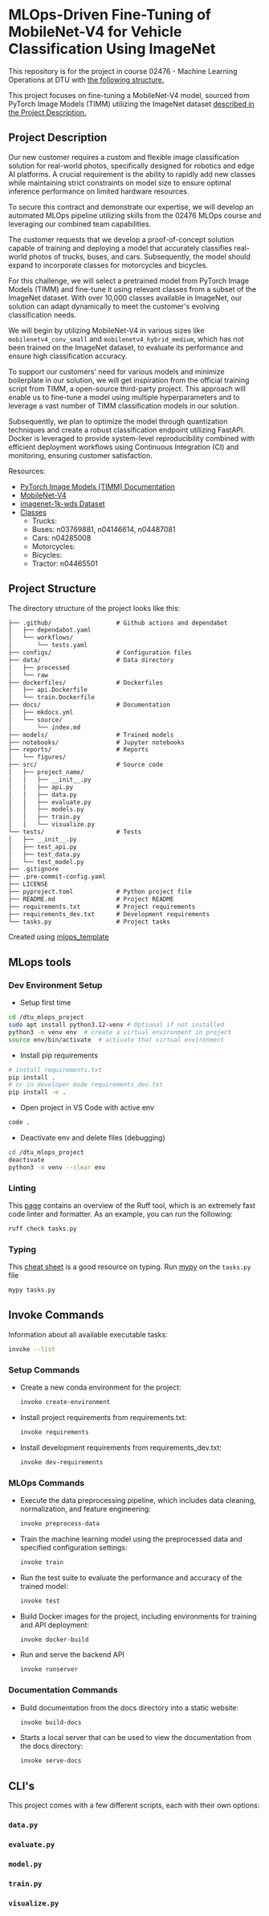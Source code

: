 # MLOps-Driven Fine-Tuning of MobileNet-V4 for Vehicle Classification Using ImageNet

This repository is for the project in course 02476 - Machine Learning Operations at DTU with [the following structure.](#project-structure)

This project focuses on fine-tuning a MobileNet-V4 model, sourced from PyTorch Image Models (TIMM) utilizing the ImageNet dataset [described in the Project Description.](#project-description)  

## Project Description
Our new customer requires a custom and flexible image classification solution for real-world photos, specifically designed for robotics and edge AI platforms. A crucial requirement is the ability to rapidly add new classes while maintaining strict constraints on model size to ensure optimal inference performance on limited hardware resources. 

To secure this contract and demonstrate our expertise, we will develop an automated MLOps pipeline utilizing skills from the 02476 MLOps course and leveraging our combined team capabilities. 

The customer requests that we develop a proof-of-concept solution capable of training and deploying a model that accurately classifies real-world photos of trucks, buses, and cars. Subsequently, the model should expand to incorporate classes for motorcycles and bicycles.

For this challenge, we will select a pretrained model from PyTorch Image Models (TIMM) and fine-tune it using relevant classes from a subset of the ImageNet dataset. With over 10,000 classes available in ImageNet, our solution can adapt dynamically to meet the customer's evolving classification needs. 

We will begin by utilizing MobileNet-V4 in various sizes like `mobilenetv4_conv_small` and `mobilenetv4_hybrid_medium`, which has not been trained on the ImageNet dataset, to evaluate its performance and ensure high classification accuracy. 

To support our customers' need for various models and minimize boilerplate in our solution, we will get inspiration from the official training script from TIMM, a open-source third-party project. This approach will enable us to fine-tune a model using multiple hyperparameters and to leverage a vast number of TIMM classification models in our solution.

Subsequently, we plan to optimize the model through quantization techniques and create a robust classification endpoint utilizing FastAPI. Docker is leveraged to provide system-level reproducibility combined with efficient deployment workflows using Continuous Integration (CI) and monitoring, ensuring customer satisfaction.

Resources:
- [PyTorch Image Models (TIMM) Documentation](https://github.com/huggingface/pytorch-image-models?tab=readme-ov-file#getting-started-documentation)
- [MobileNet-V4](https://huggingface.co/blog/rwightman/mobilenetv4)
- [imagenet-1k-wds Dataset](https://huggingface.co/datasets/timm/imagenet-1k-wds)
- [Classes](https://huggingface.co/datasets/ILSVRC/imagenet-1k/blob/main/classes.py)
   - Trucks:
   - Buses: n03769881, n04146614, n04487081
   - Cars: n04285008
   - Motorcycles:
   - Bicycles:
   - Tractor: n04465501

## Project Structure

The directory structure of the project looks like this:
```txt
├── .github/                  # Github actions and dependabot
│   ├── dependabot.yaml
│   └── workflows/
│       └── tests.yaml
├── configs/                  # Configuration files
├── data/                     # Data directory
│   ├── processed
│   └── raw
├── dockerfiles/              # Dockerfiles
│   ├── api.Dockerfile
│   └── train.Dockerfile
├── docs/                     # Documentation
│   ├── mkdocs.yml
│   └── source/
│       └── index.md
├── models/                   # Trained models
├── notebooks/                # Jupyter notebooks
├── reports/                  # Reports
│   └── figures/
├── src/                      # Source code
│   ├── project_name/
│   │   ├── __init__.py
│   │   ├── api.py
│   │   ├── data.py
│   │   ├── evaluate.py
│   │   ├── models.py
│   │   ├── train.py
│   │   └── visualize.py
└── tests/                    # Tests
│   ├── __init__.py
│   ├── test_api.py
│   ├── test_data.py
│   └── test_model.py
├── .gitignore
├── .pre-commit-config.yaml
├── LICENSE
├── pyproject.toml            # Python project file
├── README.md                 # Project README
├── requirements.txt          # Project requirements
├── requirements_dev.txt      # Development requirements
└── tasks.py                  # Project tasks
```

Created using [mlops_template](https://github.com/SkafteNicki/mlops_template)


## MLops tools

### Dev Environment Setup
- Setup first time
```bash
cd /dtu_mlops_project 
sudo apt install python3.12-venv # Optional if not installed
python3 -m venv env  # create a virtual environment in project
source env/bin/activate  # activate that virtual environment
```

- Install pip requirements
```bash
# install requirements.txt
pip install .
# or in developer mode requirements_dev.txt
pip install -e .
```

- Open project in VS Code with active env
```bash
code .
```

- Deactivate env and delete files (debugging)
```bash
cd /dtu_mlops_project
deactivate
python3 -m venv --clear env
```
### Linting

This [page](https://docs.astral.sh/ruff/) contains an overview of the Ruff tool, which is an extremely fast code linter and formatter. As an example, you can run the following:

```bash
ruff check tasks.py
```

### Typing
This [cheat sheet](https://mypy.readthedocs.io/en/stable/cheat_sheet_py3.html) is a good resource on typing. Run [mypy](https://mypy.readthedocs.io/en/stable/index.html) on the `tasks.py` file
```bash
mypy tasks.py
```

## Invoke Commands
Information about all available executable tasks:
 ```bash
 invoke --list
 ```

### Setup Commands
- Create a new conda environment for the project:
    ```bash
    invoke create-environment
    ```

- Install project requirements from requirements.txt:
    ```bash
    invoke requirements
    ```

- Install development requirements from requirements_dev.txt:
    ```bash
    invoke dev-requirements
    ```

### MLOps Commands
- Execute the data preprocessing pipeline, which includes data cleaning, normalization, and feature engineering:
    ```bash
    invoke preprocess-data
    ```

- Train the machine learning model using the preprocessed data and specified configuration settings:
    ```bash
    invoke train
    ```

- Run the test suite to evaluate the performance and accuracy of the trained model:
    ```bash
    invoke test
    ```

- Build Docker images for the project, including environments for training and API deployment:
    ```bash
    invoke docker-build
    ```

- Run and serve the backend API
    ```bash
    invoke runserver
    ```

### Documentation Commands
-  Build documentation from the docs directory into a static website:
    ```bash 
    invoke build-docs
    ```

- Starts a local server that can be used to view the documentation from the docs directory:
    ```bash
    invoke serve-docs
    ```

## CLI's

This project comes with a few different scripts, each with their own options:

### `data.py`

### `evaluate.py`

### `model.py`

### `train.py`

### `visualize.py`

